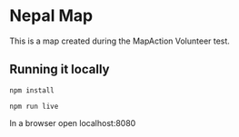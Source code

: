 # Nepal Map

This is a map created during the MapAction Volunteer test.

## Running it locally

```
npm install

npm run live
```

In a browser open localhost:8080
